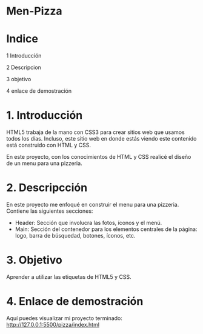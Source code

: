 # Men-Pizza
# Indice
1 Introducción

2 Descripcion

3 objetivo

4 enlace de demostración
# 1. Introducción
HTML5 trabaja de la mano con CSS3 para crear sitios web que usamos todos los días. Incluso, este sitio web en donde estás viendo este contenido está construido con HTML y CSS.

En este proyecto, con los conocimientos de HTML y CSS realicé el diseño de un menu para una pizzeria.
# 2. Descripcción
En este proyecto me enfoqué en construir el menu para una pizzeria. Contiene las siguientes secciones:

* Header: Sección que involucra las fotos, íconos y el menú.
* Main: Sección del contenedor para los elementos centrales de la página: logo, barra de búsquedad, botones, íconos, etc.

# 3. Objetivo
Aprender a utilizar las etiquetas de HTML5 y CSS.
# 4. Enlace de demostración
Aquí puedes visualizar mi proyecto terminado: http://127.0.0.1:5500/pizza/index.html

